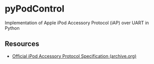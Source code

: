 # pyPodControl

Implementation of Apple iPod Accessory Protocol (iAP) over UART in Python

## Resources

-   [Official iPod Accessory Protocol Specification (archive.org)](https://archive.org/details/ipod-accessory-protocol-interface-specification/)
